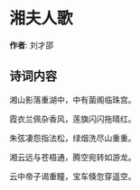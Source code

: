 # 湘夫人歌

**作者**: 刘才邵

## 诗词内容

湘山影落重湖中，中有菌阁临珠宫。

霞衣兰佩杂香风，莲旗闪闪拖晴红。

朱弦凄怨指法松，绿烟洗尽山重重。

湘云远与苍梧通，腾空宛转如游龙。

云中帝子谒重瞳，宝车倏忽穿遥空。


